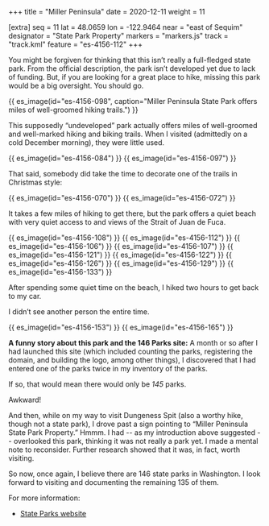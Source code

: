 +++
title = "Miller Peninsula"
date = 2020-12-11
weight = 11

[extra]
seq = 11
lat = 48.0659
lon = -122.9464
near = "east of Sequim"
designator = "State Park Property"
markers = "markers.js"
track = "track.kml"
feature = "es-4156-112"
+++

You might be forgiven for thinking that this isn’t really a full-fledged state park. From the official description, the park isn’t developed yet due to lack of funding. But, if you are looking for a great place to hike, missing this park would be a big oversight. You should go.

{{ es_image(id="es-4156-098", caption="Miller Peninsula State Park offers miles of well-groomed hiking trails.") }}

This supposedly “undeveloped” park actually offers miles of well-groomed and well-marked hiking and biking trails. When I visited (admittedly on a cold December morning), they were little used.

{{ es_image(id="es-4156-084") }}
{{ es_image(id="es-4156-097") }}

That said, somebody did take the time to decorate one of the trails in Christmas style:

{{ es_image(id="es-4156-070") }}
{{ es_image(id="es-4156-072") }}

It takes a few miles of hiking to get there, but the park offers a quiet beach with very quiet access to and views of the Strait of Juan de Fuca.

{{ es_image(id="es-4156-108") }}
{{ es_image(id="es-4156-112") }}
{{ es_image(id="es-4156-106") }}
{{ es_image(id="es-4156-107") }}
{{ es_image(id="es-4156-121") }}
{{ es_image(id="es-4156-122") }}
{{ es_image(id="es-4156-126") }}
{{ es_image(id="es-4156-129") }}
{{ es_image(id="es-4156-133") }}

After spending some quiet time on the beach, I hiked two hours to get back to my car.

I didn’t see another person the entire time.

{{ es_image(id="es-4156-153") }}
{{ es_image(id="es-4156-165") }}

**A funny story about this park and the 146 Parks site:** A month or so after I had launched this site (which included counting the parks, registering the domain, and building the logo, among other things), I discovered that I had entered one of the parks twice in my inventory of the parks.

If so, that would mean there would only be _145_ parks.

Awkward!

And then, while on my way to visit Dungeness Spit (also a worthy hike, though not a state park), I drove past a sign pointing to “Miller Peninsula State Park Property.” Hmmm. I had -- as my introduction above suggested -- overlooked this park, thinking it was not really a park yet. I made a mental note to reconsider. Further research showed that it was, in fact, worth visiting.

So now, once again, I believe there are 146 state parks in Washington. I look forward to visiting and documenting the remaining 135 of them.

For more information:

* [State Parks website](https://parks.state.wa.us/332/Miller-Peninsula)
